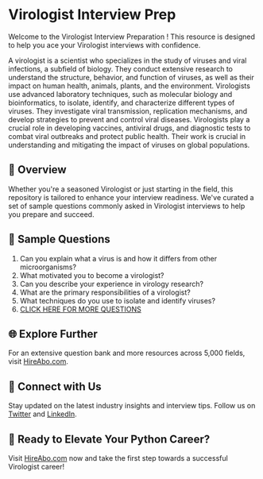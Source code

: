 # Virologist Interview Prep

Welcome to the Virologist Interview Preparation ! This resource is designed to help you ace your Virologist interviews with confidence.

A virologist is a scientist who specializes in the study of viruses and viral infections, a subfield of biology. They conduct extensive research to understand the structure, behavior, and function of viruses, as well as their impact on human health, animals, plants, and the environment. Virologists use advanced laboratory techniques, such as molecular biology and bioinformatics, to isolate, identify, and characterize different types of viruses. They investigate viral transmission, replication mechanisms, and develop strategies to prevent and control viral diseases. Virologists play a crucial role in developing vaccines, antiviral drugs, and diagnostic tests to combat viral outbreaks and protect public health. Their work is crucial in understanding and mitigating the impact of viruses on global populations.

## 🚀 Overview

Whether you're a seasoned Virologist or just starting in the field, this repository is tailored to enhance your interview readiness. We've curated a set of sample questions commonly asked in Virologist interviews to help you prepare and succeed.

## 📝 Sample Questions

1. Can you explain what a virus is and how it differs from other microorganisms?
2. What motivated you to become a virologist?
3. Can you describe your experience in virology research?
4. What are the primary responsibilities of a virologist?
5. What techniques do you use to isolate and identify viruses?
6. [CLICK HERE FOR MORE QUESTIONS](https://hireabo.com/job/5_1_18/Virologist)

## 🌐 Explore Further

For an extensive question bank and more resources across 5,000 fields, visit [HireAbo.com](https://www.hireabo.com).

## 📱 Connect with Us

Stay updated on the latest industry insights and interview tips. Follow us on [Twitter](https://twitter.com/hireabo) and [LinkedIn](https://www.linkedin.com/in/hire-abo-3609972a8/).

## 🚀 Ready to Elevate Your Python Career?

Visit [HireAbo.com](https://www.hireabo.com) now and take the first step towards a successful Virologist career!